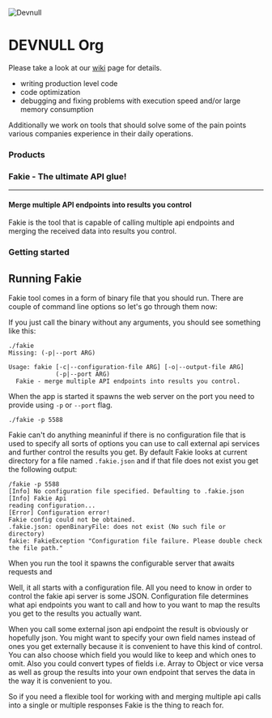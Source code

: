 ![Devnull](https://i.imgur.com/ytSQiIf.png)


# DEVNULL Org

Please take a look at our [wiki](https://github.com/v0d1ch/devnull/wiki/DEVNULL-Org) page for details.

 - writing production level code
 - code optimization
 - debugging and fixing problems with execution speed and/or large memory consumption

 Additionally we work on tools that should solve some of the pain points various companies experience in their daily operations.


### Products


### Fakie - The ultimate API glue!
------------

#### Merge multiple API endpoints into results you control

Fakie is the tool that is capable of calling multiple api endpoints and merging
the received data into results you control.

### Getting started

## Running Fakie

Fakie tool comes in a form of binary file that you should run.
There are couple of command line options so let's go through them now:

If you just call the binary without any arguments, you should see something like this:

```
./fakie
Missing: (-p|--port ARG)

Usage: fakie [-c|--configuration-file ARG] [-o|--output-file ARG]
             (-p|--port ARG)
  Fakie - merge multiple API endpoints into results you control.

```

When the app is started it spawns the web server on the port you need to provide
using `-p` or `--port` flag.

```
./fakie -p 5588

```

Fakie can't do anything meaninful if there is no configuration file that is used
to specify all sorts of options you can use to call external api services and
further control the results you get. By default Fakie looks at current directory for a file
named `.fakie.json` and if that file does not exist you get the following output:

```
/fakie -p 5588
[Info] No configuration file specified. Defaulting to .fakie.json
[Info] Fakie Api
reading configuration...
[Error] Configuration error!
Fakie config could not be obtained.
.fakie.json: openBinaryFile: does not exist (No such file or directory)
fakie: FakieException "Configuration file failure. Please double check the file path."
```



When you run the tool it spawns the configurable server that awaits requests and

Well, it all starts with a configuration file. All you need to know in order to control the fakie api server is some JSON.
Configuration file determines what api endpoints you want to call and how to you want to map the results you get to the results
you actually want.

When you call some external json api endpoint the result is obviously or hopefully json. You might want to specify your own
field names instead of ones you get externally because it is convenient to have this kind of control.
You can also choose which field you would like to keep and which ones to omit. Also you could convert types of fields i.e. Array to Object or
vice versa as well as group the results into your own endpoint that serves the data in the way it is convenient to you.

So if you need a flexible tool for working with and merging multiple api calls into a single or multiple responses Fakie is the thing to reach for.
